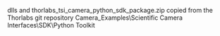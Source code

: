 dlls and thorlabs_tsi_camera_python_sdk_package.zip copied from the Thorlabs git repository
Camera_Examples\Scientific Camera Interfaces\SDK\Python Toolkit